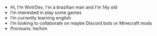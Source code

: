 -  Hi, I’m WvtrDev, I'm a brazilian man and I'm 14y old
-  I’m interested in play some games
-  I’m currently learning english
-  I’m looking to collaborate on maybe Discord bots or Minecraft mods
-  Pronouns: he/him

<!---
WvtrDev/WvtrDev is a ✨ special ✨ repository because its `README.md` (this file) appears on your GitHub profile.
You can click the Preview link to take a look at your changes.
--->
